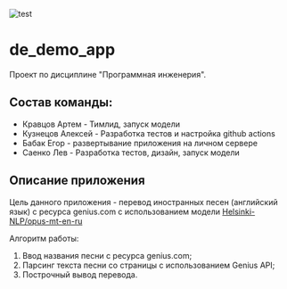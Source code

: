 ![test](https://github.com/br4d327/de_demo_app/actions/workflows/ci.yml/badge.svg)

# de_demo_app
Проект по дисциплине "Программная инженерия".

## Состав команды:
* Кравцов Артем - Тимлид, запуск модели
* Кузнецов Алексей - Разработка тестов и настройка github actions
* Бабак Егор - развертывание приложения на личном сервере
* Саенко Лев - Разработка тестов, дизайн, запуск модели

## Описание приложения
Цель данного приложения - перевод иностранных песен (английский язык) с ресурса genius.com с использованием модели [Helsinki-NLP/opus-mt-en-ru](https://huggingface.co/Helsinki-NLP/opus-mt-en-ru)

Алгоритм работы:
1. Ввод названия песни с ресурса genius.com;
2. Парсинг текста песни со страницы с использованием Genius API;
3. Построчный вывод перевода.
